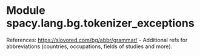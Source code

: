 Module spacy.lang.bg.tokenizer_exceptions
=========================================
References:
    https://slovored.com/bg/abbr/grammar/ - Additional refs for abbreviations
    (countries, occupations, fields of studies and more).